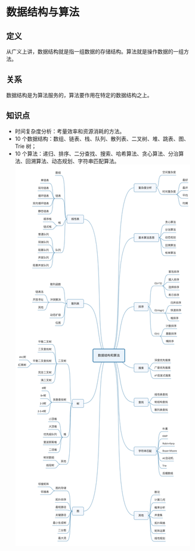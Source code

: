 # 数据结构与算法
## 定义
从广义上讲，数据结构就是指一组数据的存储结构。算法就是操作数据的一组方法。
## 关系
数据结构是为算法服务的，算法要作用在特定的数据结构之上。
## 知识点
- 时间复杂度分析：考量效率和资源消耗的方法。  
- 10 个数据结构：数组、链表、栈、队列、散列表、二叉树、堆、跳表、图、Trie 树；  
- 10 个算法：递归、排序、二分查找、搜索、哈希算法、贪心算法、分治算法、回溯算法、动态规划、字符串匹配算法。
![知识点](../图示/知识点.jpg)  